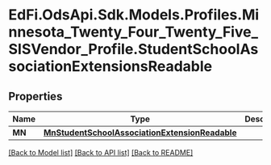 # EdFi.OdsApi.Sdk.Models.Profiles.Minnesota_Twenty_Four_Twenty_Five_SISVendor_Profile.StudentSchoolAssociationExtensionsReadable

## Properties

Name | Type | Description | Notes
------------ | ------------- | ------------- | -------------
**MN** | [**MnStudentSchoolAssociationExtensionReadable**](MnStudentSchoolAssociationExtensionReadable.md) |  | [optional] 

[[Back to Model list]](../README.md#documentation-for-models) [[Back to API list]](../README.md#documentation-for-api-endpoints) [[Back to README]](../README.md)

